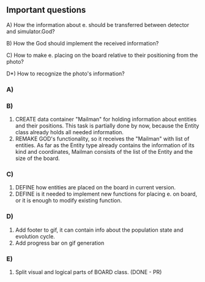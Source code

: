 ## Important questions
A) How the information about e. should be transferred between detector and simulator.God? 

B) How the God should implement the received information?

C) How to make e. placing on the board relative to their positioning from the photo?

D*) How to recognize the photo's information?

### A)

### B)
1. CREATE data container "Mailman" for holding information about entities and their positions.
This task is partially done by now, because the Entity class already holds all needed information.
2. REMAKE GOD's functionality, so it receives the "Mailman" with list of entities. As far as the Entity
type already contains the information of its kind and coordinates, Mailman consists of the list of the Entity
and the size of the board.


### C)
1. DEFINE how entities are placed on the board in current version.
2. DEFINE is it needed to implement new functions for placing e. on board, or it is enough to modify existing function.

### D)
1. Add footer to gif, it can contain info about the population state and evolution cycle.
2. Add progress bar on gif generation

### E)
1. Split visual and logical parts of BOARD class. (DONE - PR)
